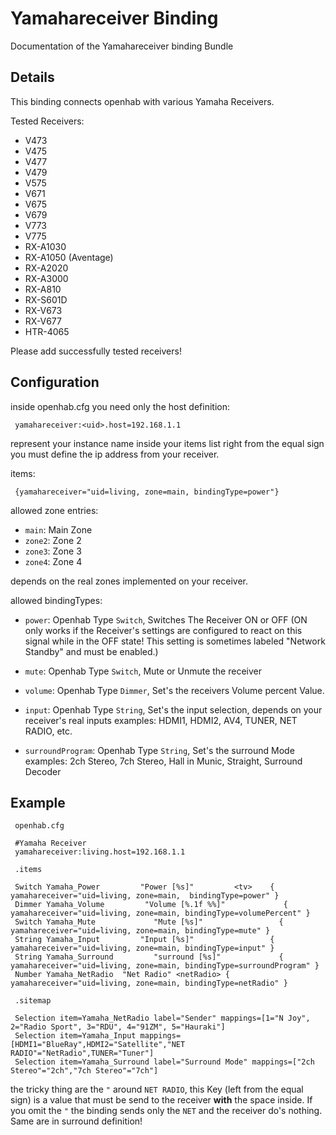 # Yamahareceiver Binding

Documentation of the Yamahareceiver binding Bundle

## Details
This binding connects openhab with various Yamaha Receivers.

Tested Receivers:
* V473
* V475
* V477
* V479
* V575
* V671
* V675
* V679
* V773
* V775
* RX-A1030
* RX-A1050 (Aventage)
* RX-A2020
* RX-A3000
* RX-A810
* RX-S601D
* RX-V673
* RX-V677
* HTR-4065


Please add successfully tested receivers!

## Configuration

inside openhab.cfg you need only the host definition:

     yamahareceiver:<uid>.host=192.168.1.1 

<uid> represent your instance name inside your items list
right from the equal sign you must define the ip address from your receiver.

items:

     {yamahareceiver="uid=living, zone=main, bindingType=power"}

allowed zone entries:

* `main`: Main Zone
* `zone2`: Zone 2
* `zone3`: Zone 3
* `zone4`: Zone 4

depends on the real zones implemented on your receiver.

allowed bindingTypes:

* `power`: Openhab Type `Switch`, Switches The Receiver ON or OFF (ON only works if the Receiver's settings are configured to react on this signal while in the OFF state!  This setting is sometimes labeled "Network Standby" and must be enabled.)

* `mute`: Openhab Type `Switch`, Mute or Unmute the receiver
* `volume`: Openhab Type `Dimmer`, Set's the receivers Volume percent Value.
* `input`: Openhab Type `String`, Set's the input selection, depends on your receiver's real inputs
examples: HDMI1, HDMI2, AV4, TUNER, NET RADIO, etc.
* `surroundProgram`: Openhab Type `String`, Set's the surround Mode
examples: 2ch Stereo, 7ch Stereo, Hall in Munic, Straight, Surround Decoder
 
## Example

     openhab.cfg

     #Yamaha Receiver 
     yamahareceiver:living.host=192.168.1.1
 
     .items

     Switch Yamaha_Power         "Power [%s]"         <tv>    { yamahareceiver="uid=living, zone=main,  bindingType=power" }
     Dimmer Yamaha_Volume         "Volume [%.1f %%]"             { yamahareceiver="uid=living, zone=main, bindingType=volumePercent" }
     Switch Yamaha_Mute             "Mute [%s]"                 { yamahareceiver="uid=living, zone=main, bindingType=mute" }
     String Yamaha_Input         "Input [%s]"                 { yamahareceiver="uid=living, zone=main, bindingType=input" } 
     String Yamaha_Surround         "surround [%s]"             { yamahareceiver="uid=living, zone=main, bindingType=surroundProgram" } 
     Number Yamaha_NetRadio  "Net Radio" <netRadio> { yamahareceiver="uid=living, zone=main, bindingType=netRadio" }
 
     .sitemap

     Selection item=Yamaha_NetRadio label="Sender" mappings=[1="N Joy", 2="Radio Sport", 3="RDU", 4="91ZM", 5="Hauraki"]
     Selection item=Yamaha_Input mappings=[HDMI1="BlueRay",HDMI2="Satellite","NET RADIO"="NetRadio",TUNER="Tuner"]
     Selection item=Yamaha_Surround label="Surround Mode" mappings=["2ch Stereo"="2ch","7ch Stereo"="7ch"]

the tricky thing are the `"` around `NET RADIO`, this Key (left from the equal sign) is a value that must be send to the receiver **with** the space inside. If you omit the `"` the binding sends only the `NET` and the receiver do's nothing. 
Same are in surround definition!